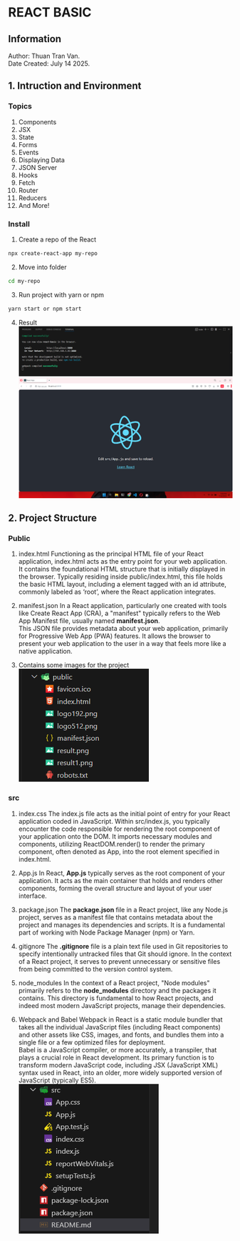 # REACT BASIC

## Information
Author: Thuan Tran Van.     
Date Created: July 14 2025.

## 1. Intruction and Environment
### Topics
1. Components
2. JSX
3. State
4. Forms
5. Events
6. Displaying Data
7. JSON Server
8. Hooks
9. Fetch
10. Router
11. Reducers
12. And More!

### Install
1. Create a repo of the React
```bash
npx create-react-app my-repo
```
2. Move into folder
```bash
cd my-repo
```
3. Run project with yarn or npm
```bash
yarn start or npm start
```
4. Result
![result1](public/result1.png)
![result](public/result.png)

## 2. Project Structure
### Public
1. index.html
Functioning as the principal HTML file of your React application, index.html acts as the entry point for your web application. It contains the foundational HTML structure that is initially displayed in the browser. Typically residing inside public/index.html, this file holds the basic HTML layout, including a element tagged with an id attribute, commonly labeled as ‘root’, where the React application integrates.

2. manifest.json
In a React application, particularly one created with tools like Create React App (CRA), a "manifest" typically refers to the Web App Manifest file, usually named **manifest.json**.     
This JSON file provides metadata about your web application, primarily for Progressive Web App (PWA) features. It allows the browser to present your web application to the user in a way that feels more like a native application.

3. Contains some images for the project
![public](public/public.png)


### src
1. index.css
The index.js file acts as the initial point of entry for your React application coded in JavaScript. Within src/index.js, you typically encounter the code responsible for rendering the root component of your application onto the DOM. It imports necessary modules and components, utilizing ReactDOM.render() to render the primary component, often denoted as App, into the root element specified in index.html.

2. App.js
In React, **App.js** typically serves as the root component of your application. It acts as the main container that holds and renders other components, forming the overall structure and layout of your user interface.

3. package.json
The **package.json** file in a React project, like any Node.js project, serves as a manifest file that contains metadata about the project and manages its dependencies and scripts. It is a fundamental part of working with Node Package Manager (npm) or Yarn.

4. gitignore
The **.gitignore** file is a plain text file used in Git repositories to specify intentionally untracked files that Git should ignore. In the context of a React project, it serves to prevent unnecessary or sensitive files from being committed to the version control system.

5. node_modules
In the context of a React project, "Node modules" primarily refers to the **node_modules** directory and the packages it contains. This directory is fundamental to how React projects, and indeed most modern JavaScript projects, manage their dependencies.

6. Webpack and Babel
Webpack in React is a static module bundler that takes all the individual JavaScript files (including React components) and other assets like CSS, images, and fonts, and bundles them into a single file or a few optimized files for deployment.      
Babel is a JavaScript compiler, or more accurately, a transpiler, that plays a crucial role in React development. Its primary function is to transform modern JavaScript code, including JSX (JavaScript XML) syntax used in React, into an older, more widely supported version of JavaScript (typically ES5).   
![src](public/src.png)  
